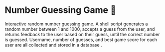 # Number Guessing Game 🧠

Interactive random number guessing game. A shell script generates a random number between 1 and 1000, accepts a guess from the user, and returns feedback to the user based on their guess, until the correct number is guessed.  Username, number of guesses, and best game score for each user are all collected and stored in a database .
